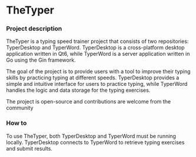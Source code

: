# TheTyper

### Project description

TheTyper is a typing speed trainer project that consists of two repositories: TyperDesktop and TyperWord. TyperDesktop is a cross-platform desktop application written in Qt6, while TyperWord is a server application written in Go using the Gin framework.

The goal of the project is to provide users with a tool to improve their typing skills by practicing typing at different speeds. TyperDesktop provides a simple and intuitive interface for users to practice typing, while TyperWord handles the logic and data storage for the typing exercises.

The project is open-source and contributions are welcome from the community

### How to
To use TheTyper, both TyperDesktop and TyperWord must be running locally. TyperDesktop connects to TyperWord to retrieve typing exercises and submit results.


